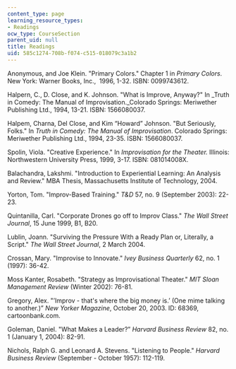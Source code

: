 ```yaml
---
content_type: page
learning_resource_types:
- Readings
ocw_type: CourseSection
parent_uid: null
title: Readings
uid: 585c1274-708b-f074-c515-018079c3a1b2
---
```


Anonymous, and Joe Klein. "Primary Colors." Chapter 1 in _Primary Colors_. New York: Warner Books, Inc.,  1996, 1-32. ISBN: 0099743612.

Halpern, C., D. Close, and K. Johnson. "What is Improve, Anyway?" In _Truth in Comedy: The Manual of Improvisation._Colorado Springs: Meriwether Publishing Ltd., 1994, 13-21. ISBN: 1566080037.

Halpem, Charna, Del Close, and Kim “Howard” Johnson. "But Seriously, Folks." In _Truth in Comedy: The Manual of Improvisation_. Colorado Springs: Meriwether Publishing Ltd., 1994, 23-35. ISBN: 1566080037.

Spolin, Viola. "Creative Experience." In _Improvisation for the Theater._ Illinois: Northwestern University Press, 1999, 3-17. ISBN: 081014008X.

Balachandra, Lakshmi. "Introduction to Experiential Learning: An Analysis and Review." MBA Thesis, Massachusetts Institute of Technology, 2004.

Yorton, Tom. "Improv-Based Training." _T&D_ 57, no. 9 (September 2003): 22-23.

Quintanilla, Carl. "Corporate Drones go off to Improv Class." _The Wall Street Journal_, 15 June 1999, B1, B20.

Lublin, Joann. "Surviving the Pressure With a Ready Plan or, Literally, a Script." _The Wall Street Journal_, 2 March 2004.

Crossan, Mary. "Improvise to Innovate." _Ivey Business Quarterly_ 62, no. 1 (1997): 36-42.

Moss Kanter, Rosabeth. "Strategy as Improvisational Theater." _MIT Sloan Management Review_ (Winter 2002): 76-81.

Gregory, Alex. "’Improv - that's where the big money is.’ (One mime talking to another.)” _New Yorker Magazine_, October 20, 2003. ID: 68369, cartoonbank.com.

Goleman, Daniel. "What Makes a Leader?” _Harvard Business Review_ 82, no. 1 (January 1, 2004): 82-91.

Nichols, Ralph G. and Leonard A. Stevens. "Listening to People." _Harvard Business Review_ (September - October 1957): 112-119.